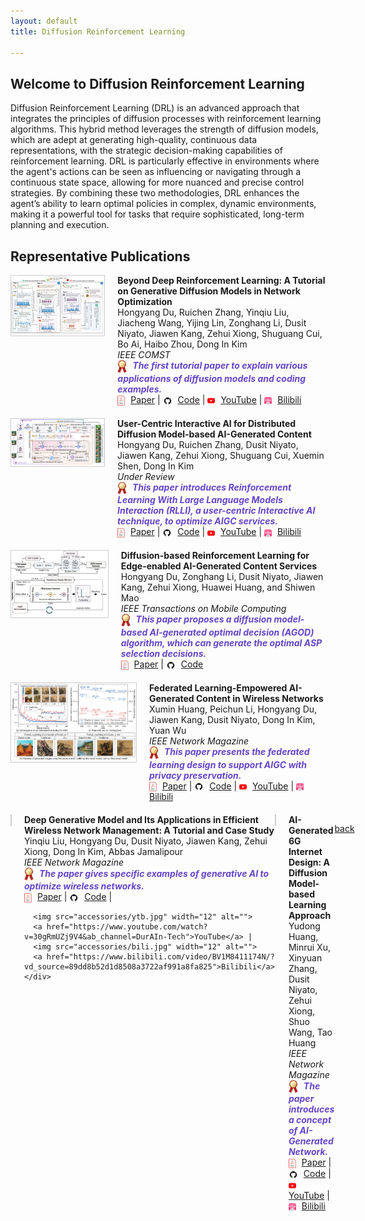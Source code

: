 ```yaml
---
layout: default
title: Diffusion Reinforcement Learning

---
```


## Welcome to Diffusion Reinforcement Learning
Diffusion Reinforcement Learning (DRL) is an advanced approach that integrates the principles of diffusion processes with reinforcement learning algorithms. This hybrid method leverages the strength of diffusion models, which are adept at generating high-quality, continuous data representations, with the strategic decision-making capabilities of reinforcement learning. DRL is particularly effective in environments where the agent's actions can be seen as influencing or navigating through a continuous state space, allowing for more nuanced and precise control strategies. By combining these two methodologies, DRL enhances the agent’s ability to learn optimal policies in complex, dynamic environments, making it a powerful tool for tasks that require sophisticated, long-term planning and execution.

## Representative Publications
<style>
  .publication-container {
    display: flex;
    align-items: flex-start;
    margin-bottom: 20px;
  }
  .publication-image {
   margin-right: 20px;
    border: 1px solid #ccc;
    width: 100%; /* 设置宽度为100%以适应容器 */
    max-width: 200px; /* 可以设置一个最大宽度来保持图片的显示质量 */
    height: auto; /* 高度自动，保持图片的原始比例 */
  }
  .publication-details {
    flex-grow: 1;
  }
  .publication-links img {
    vertical-align: middle;
    margin-right: 5px;
  }
  .publication-title {
    color: rgb(100,70,200);
  }
</style>

<div class="publication-container">
  <div class="publication-image">
    <a href="https://hongyangdu.github.io/GDMOPT/">
      <img class="responsive-img" src="accessories/GDMOPT1.png" style="width:200px; height:auto;" alt="">
    </a>
  </div>
  <div class="publication-details">
    <b>Beyond Deep Reinforcement Learning: A Tutorial on Generative Diffusion Models in Network Optimization</b><br>
    Hongyang Du, Ruichen Zhang, Yinqiu Liu, Jiacheng Wang, Yijing Lin, Zonghang Li, Dusit Niyato, Jiawen Kang, Zehui Xiong, Shuguang Cui, Bo Ai, Haibo Zhou, Dong In Kim<br>
    <em>IEEE COMST</em><br>
    <div class="publication-links">
      <em>
        <img src="accessories/gold_medal.png" width="15" alt=""> 
        <b class="publication-title">The first tutorial paper to explain various applications of diffusion models and coding examples.</b>
      </em><br>
      <img src="accessories/pdf.jpg" width="12" alt=""> 
      <a href="https://arxiv.org/pdf/2308.05384.pdf">Paper</a> |
      <img src="accessories/github_icon.jpg" width="15" alt=""> 
      <a href="https://hongyangdu.github.io/GDMOPT/">Code</a> |
      <img src="accessories/ytb.jpg" width="12" alt="">
      <a href="https://www.youtube.com/watch?v=-vK1eNtSxOA&t=697s&ab_channel=DurAIn-Tech">YouTube</a> |
      <img src="accessories/bili.jpg" width="12" alt="">
      <a href="https://www.bilibili.com/video/BV1Dm4y157yg/?spm_id_from=333.999.0.0">Bilibili</a>
    </div>
  </div>
</div>

<!-- Publication 2 -->
<div class="publication-container">
  <div class="publication-image">
    <a href="https://hongyangdu.github.io/DistributedDiffusion/">
      <img class="responsive-img" src="accessories/duuser.png" style="width:200px; height:auto;" alt="">
    </a>
  </div>
  <div class="publication-details">
    <b>User-Centric Interactive AI for Distributed Diffusion Model-based AI-Generated Content</b><br>
    Hongyang Du, Ruichen Zhang, Dusit Niyato, Jiawen Kang, Zehui Xiong, Shuguang Cui, Xuemin Shen, Dong In Kim<br>
    <em>Under Review</em><br>
    <div class="publication-links">
      <em>
        <img src="accessories/gold_medal.png" width="15" alt=""> 
        <b class="publication-title">This paper introduces Reinforcement Learning With Large Language Models Interaction (RLLI), a user-centric Interactive AI technique, to optimize AIGC services.</b>
      </em><br>
      <img src="accessories/pdf.jpg" width="12" alt=""> 
      <a href="https://arxiv.org/pdf/2311.11094.pdf">Paper</a> |
      <img src="accessories/github_icon.jpg" width="15" alt=""> 
      <a href="https://hongyangdu.github.io/DistributedDiffusion/">Code</a> |
      <img src="accessories/ytb.jpg" width="12" alt="">
      <a href="https://www.youtube.com/watch?v=Vva-skuHBC4&ab_channel=DurAIn-Tech%E6%B8%A1%E9%9B%A8%E7%A7%91%E6%8A%80">YouTube</a> |
      <img src="accessories/bili.jpg" width="12" alt="">
      <a href="https://www.bilibili.com/video/BV1kC4y1w7mY/?spm_id_from=333.337.search-card.all.click&vd_source=7a1cccf64fe5f606a2b055b2b18fbfb9">Bilibili</a>
    </div>
  </div>
</div>

<!-- Publication 3 -->
<div class="publication-container">
  <div class="publication-image">
    <a href="https://arxiv.org/abs/2303.13052">
      <img class="responsive-img" src="accessories/dutmc.png" style="width:200px; height:auto;" alt="">
    </a>
  </div>
  <div class="publication-details">
    <b>Diffusion-based Reinforcement Learning for Edge-enabled AI-Generated Content Services</b><br>
    Hongyang Du, Zonghang Li, Dusit Niyato, Jiawen Kang, Zehui Xiong, Huawei Huang, and Shiwen Mao<br>
    <em>IEEE Transactions on Mobile Computing</em><br>
    <div class="publication-links">
      <em>
        <img src="accessories/gold_medal.png" width="15" alt=""> 
        <b class="publication-title">This paper proposes a diffusion model-based AI-generated optimal decision (AGOD) algorithm, which can generate the optimal ASP selection decisions.</b>
      </em><br>
      <img src="accessories/pdf.jpg" width="12" alt=""> 
      <a href="https://arxiv.org/pdf/2303.13052.pdf">Paper</a> |
      <img src="accessories/github_icon.jpg" width="15" alt=""> 
      <a href="https://github.com/Lizonghang/AGOD">Code</a>
    </div>
  </div>
</div>



<!-- Publication 4 -->
<div class="publication-container">
  <div class="publication-image">
    <a href="https://arxiv.org/abs/2307.07146">
      <img class="responsive-img" src="accessories/xuminfl.png" style="width:200px; height:auto;" alt="">
    </a>
  </div>
  <div class="publication-details">
    <b>Federated Learning-Empowered AI-Generated Content in Wireless Networks</b><br>
    Xumin Huang, Peichun Li, Hongyang Du, Jiawen Kang, Dusit Niyato, Dong In Kim, Yuan Wu<br>
    <em>IEEE Network Magazine</em><br>
    <div class="publication-links">
      <em>
        <img src="accessories/gold_medal.png" width="15" alt=""> 
        <b class="publication-title">This paper presents the federated learning design to support AIGC with privacy preservation.</b>
      </em><br>
      <img src="accessories/pdf.jpg" width="12" alt=""> 
      <a href="https://arxiv.org/pdf/2307.07146.pdf">Paper</a> |
      <img src="accessories/github_icon.jpg" width="15" alt=""> 
      <a href="https://hongyangdu.github.io/DistributedDiffusion/">Code</a> |
      <img src="accessories/ytb.jpg" width="12" alt="">
      <a href="https://www.youtube.com/watch?v=1anrIJeyqtw">YouTube</a> |
      <img src="accessories/bili.jpg" width="12" alt="">
      <a href="https://www.bilibili.com/video/BV1GB4y1Z7Mr/?spm_id_from=333.999.0.0">Bilibili</a>
    </div>
  </div>
</div>


<!-- Publication 5 -->
<div class="publication-container">
  <div class="publication-image">
    <a href="https://arxiv.org/abs/2303.17114">
      <img class="responsive-img" src="accessories/yqgm.png" style="width:200px; height:auto;" alt="">
    </a>
  </div>
  <div class="publication-details">
    <b>Deep Generative Model and Its Applications in Efficient Wireless Network Management: A Tutorial and Case Study</b><br>
    Yinqiu Liu, Hongyang Du, Dusit Niyato, Jiawen Kang, Zehui Xiong, Dong In Kim, Abbas Jamalipour<br>
    <em>IEEE Network Magazine</em><br>
    <div class="publication-links">
      <em>
        <img src="accessories/gold_medal.png" width="15" alt=""> 
        <b class="publication-title">The paper gives specific examples of generative AI to optimize wireless networks.</b>
      </em><br>
      <img src="accessories/pdf.jpg" width="12" alt=""> 
      <a href="https://arxiv.org/pdf/2303.17114.pdf">Paper</a> |
      <img src="accessories/github_icon.jpg" width="15" alt=""> 
      <a href="https://hongyangdu.github.io/DistributedDiffusion/">Code</a> |
      
      <img src="accessories/ytb.jpg" width="12" alt="">
      <a href="https://www.youtube.com/watch?v=30gRmUZj9V4&ab_channel=DurAIn-Tech">YouTube</a> |
      <img src="accessories/bili.jpg" width="12" alt="">
      <a href="https://www.bilibili.com/video/BV1M8411174N/?vd_source=89dd8b52d1d8508a3722af991a8fa825">Bilibili</a>
    </div>
  </div>
</div>

<!-- Publication 6-->
<div class="publication-container">
  <div class="publication-image">
    <a href="https://arxiv.org/abs/2303.13869">
      <img class="responsive-img" src="accessories/yud.png" style="width:200px; height:auto;" alt="">
    </a>
  </div>
  <div class="publication-details">
    <b>AI-Generated 6G Internet Design: A Diffusion Model-based Learning Approach</b><br>
    Yudong Huang, Minrui Xu, Xinyuan Zhang, Dusit Niyato, Zehui Xiong, Shuo Wang, Tao Huang<br>
    <em>IEEE Network Magazine</em><br>
    <div class="publication-links">
      <em>
        <img src="accessories/gold_medal.png" width="15" alt=""> 
        <b class="publication-title">The paper introduces a concept of AI-Generated Network.</b>
      </em><br>
      <img src="accessories/pdf.jpg" width="12" alt=""> 
      <a href="https://arxiv.org/abs/2303.13869">Paper</a> |
      <img src="accessories/github_icon.jpg" width="15" alt=""> 
      <a href="https://hongyangdu.github.io/DistributedDiffusion/">Code</a> |
      <img src="accessories/ytb.jpg" width="12" alt="">
      <a href="https://www.youtube.com/watch?v=WoEHUlADJbk">YouTube</a> |
      <img src="accessories/bili.jpg" width="12" alt="">
      <a href="https://www.bilibili.com/video/BV1Aw411C7M2/?spm_id_from=333.999.0.0">Bilibili</a>
    </div>
  </div>
</div>


[back](./)
